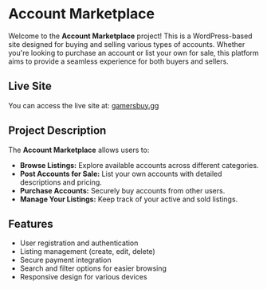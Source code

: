 # Account Marketplace

Welcome to the **Account Marketplace** project! This is a WordPress-based site designed for buying and selling various types of accounts. Whether you're looking to purchase an account or list your own for sale, this platform aims to provide a seamless experience for both buyers and sellers.

## Live Site

You can access the live site at: [gamersbuy.gg](https://gamersbuy.gg)

## Project Description

The **Account Marketplace** allows users to:
- **Browse Listings:** Explore available accounts across different categories.
- **Post Accounts for Sale:** List your own accounts with detailed descriptions and pricing.
- **Purchase Accounts:** Securely buy accounts from other users.
- **Manage Your Listings:** Keep track of your active and sold listings.

## Features

- User registration and authentication
- Listing management (create, edit, delete)
- Secure payment integration
- Search and filter options for easier browsing
- Responsive design for various devices